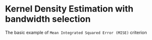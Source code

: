# Kernel Density Estimation with bandwidth selection
The basic example of `Mean Integrated Squared Error (MISE)` criterion
